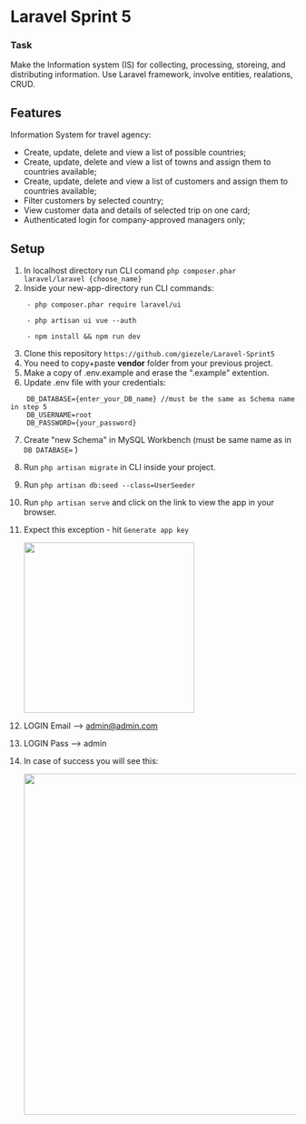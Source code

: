 # Laravel Sprint 5

### Task

Make the Information system (IS) for collecting, processing, storeing, and distributing information. Use Laravel framework, involve entities, realations, CRUD.


## Features


Information System for travel agency:
- Create, update, delete and view a list of possible countries;
- Create, update, delete and view a list of towns and assign them to countries available;
- Create, update, delete and view a list of customers and assign them to countries available;
- Filter customers by selected country;
- View customer data and details of selected trip on one card;
- Authenticated login for company-approved managers only;

## Setup

1. In localhost directory run CLI comand `php composer.phar laravel/laravel {choose_name}`
2. Inside your new-app-directory run CLI commands:

```
    - php composer.phar require laravel/ui

    - php artisan ui vue --auth

    - npm install && npm run dev
```

3. Clone this repository `https://github.com/giezele/Laravel-Sprint5`
4. You need to copy+paste **vendor** folder from your previous project.
5. Make a copy of .env.example and erase the ".example" extention.
6. Update .env file with your credentials:
```
    DB_DATABASE={enter_your_DB_name} //must be the same as Schema name in step 5  
    DB_USERNAME=root
    DB_PASSWORD={your_password} 
```
7. Create "new Schema" in MySQL Workbench (must be same name as in  `DB DATABASE=` )
8. Run `php artisan migrate` in CLI inside your project.
9. Run `php artisan db:seed --class=UserSeeder`
10. Run `php artisan serve` and click on the link to view the app in your browser.
11. Expect this exception - hit `Generate app key`

    <img src="https://user-images.githubusercontent.com/26652268/100551382-b8111380-3288-11eb-8c06-22faf5704ae2.png" width="300">

12. LOGIN Email --> admin@admin.com
13. LOGIN Pass --> admin
14. In case of success you will see this:

    <img src="https://user-images.githubusercontent.com/26652268/100551481-82205f00-3289-11eb-91dc-99dd234499a4.png" width="600">

